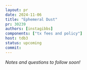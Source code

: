 ```yaml
---
layout: pr
date: 2024-11-06
title: "Ephemeral Dust"
pr: 30239
authors: [instagibbs]
components: ["tx fees and policy"]
host: tdb3
status: upcoming
commit:
---
```


_Notes and questions to follow soon!_

<!-- TODO: Before meeting, add notes and questions
## Notes



## Questions

1. Did you review the PR? [Concept ACK, approach ACK, tested ACK, or NACK](https://github.com/bitcoin/bitcoin/blob/master/CONTRIBUTING.md#peer-review)? What was your review approach?
-->


<!-- TODO: After a meeting, uncomment and add meeting log between the irc tags
## Meeting Log

{% irc %}

{% endirc %}
-->
